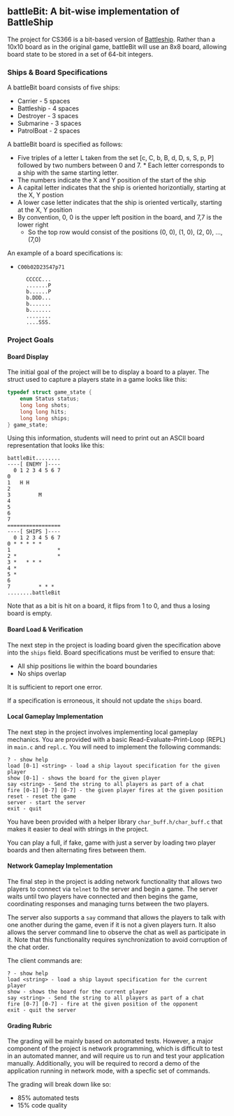 ## battleBit: A bit-wise implementation of BattleShip

The project for CS366 is a bit-based version of [Battleship](https://en.wikipedia.org/wiki/Battleship_(game)). Rather than a 10x10 board as in the original game, battleBit will use an 8x8 board, allowing board state to be stored in a set of 64-bit integers.

### Ships & Board Specifications

A battleBit board consists of five ships:

* Carrier - 5 spaces
* Battleship - 4 spaces
* Destroyer - 3 spaces
* Submarine - 3 spaces
* PatrolBoat - 2 spaces

A battleBit board is specified as follows:

* Five triples of a letter L taken from the set [c, C, b, B, d, D, s, S, p, P] followed by two numbers between 0 and 7.  * Each letter corresponds to a ship with the same starting letter.  
* The numbers indicate the X and Y position of the start of the ship 
* A capital letter indicates that the ship is oriented horizontially, starting at the X, Y postion
* A lower case letter indicates that the ship is oriented vertically, starting at the X, Y position
* By convention, 0, 0 is the upper left position in the board, and 7,7 is the lower right
  * So the top row would consist of the positions (0, 0), (1, 0), (2, 0), ..., (7,0)

An example of a board specifications is:

  * `C00b02D23S47p71`
```
      CCCCC...
      .......P
      b......P
      b.DDD...
      b.......
      b.......
      ........
      ....SSS.
```

### Project Goals

#### Board Display

The initial goal of the project will be to display a board to a player.  The struct used to capture a players state in a game looks like this:

```c
typedef struct game_state {
    enum Status status;
    long long shots;
    long long hits;
    long long ships;
} game_state;

```

Using this information, students will need to print out an ASCII board representation that looks like this:

```
battleBit........
----[ ENEMY ]----
  0 1 2 3 4 5 6 7
0
1   H H
2
3         M
4       
5
6
7
=================
----[ SHIPS ]----
  0 1 2 3 4 5 6 7
0 * * * * *
1               *
2 *             *
3 *   * * *
4 *
5 *
6
7         * * *  
........battleBit
```

Note that as a bit is hit on a board, it flips from 1 to 0, and thus a losing board is empty.

#### Board Load & Verification

The next step in the project is loading board given the specification above into the `ships` field.  Board specifications must be verified to ensure that:

* All ship positions lie within the board boundaries
* No ships overlap

It is sufficient to report one error.

If a specification is erroneous, it should not update the `ships` board.

#### Local Gameplay Implementation

The next step in the project involves implementing local gameplay mechanics.  You are provided with a basic Read-Evaluate-Print-Loop (REPL) in `main.c` and `repl.c`.  You will need to implement the following commands:

```
? - show help
load [0-1] <string> - load a ship layout specification for the given player
show [0-1] - shows the board for the given player
say <string> - Send the string to all players as part of a chat
fire [0-1] [0-7] [0-7] - the given player fires at the given position
reset - reset the game
server - start the server
exit - quit
```

You have been provided with a helper library `char_buff.h/char_buff.c` that makes it easier to deal with strings in the project.

You can play a full, if fake, game with just a server by loading two player boards and then alternating fires between them.

#### Network Gameplay Implementation

The final step in the project is adding network functionality that allows two players to connect via `telnet` to the server and begin a game.  The server waits until two players have connected and then begins the game, coordinating responses and managing turns between the two players.

The server also supports a `say` command that allows the players to talk with one another during the game, even if it is not a given players turn.  It also allows the server command line to observe the chat as well as participate in it.  Note that this functionality requires synchronization to avoid corruption of the chat order.

The client commands are:

```
? - show help
load <string> - load a ship layout specification for the current player
show - shows the board for the current player
say <string> - Send the string to all players as part of a chat
fire [0-7] [0-7] - fire at the given position of the opponent
exit - quit the server
```

#### Grading Rubric

The grading will be mainly based on automated tests.  However, a major component of the project is network programming, which is difficult to test in an automated manner, and will require us to run and test your application manually.  Additionally, you will be required to record a demo of the application running in network mode, with a specfic set of commands.

The grading will break down like so:

* 85% automated tests
* 15% code quality